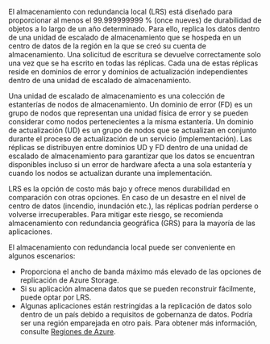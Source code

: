 El almacenamiento con redundancia local (LRS) está diseñado para proporcionar al menos el 99.999999999 % (once nueves) de durabilidad de objetos a lo largo de un año determinado. Para ello, replica los datos dentro de una unidad de escalado de almacenamiento que se hospeda en un centro de datos de la región en la que se creó su cuenta de almacenamiento. Una solicitud de escritura se devuelve correctamente solo una vez que se ha escrito en todas las réplicas. Cada una de estas réplicas reside en dominios de error y dominios de actualización independientes dentro de una unidad de escalado de almacenamiento.

Una unidad de escalado de almacenamiento es una colección de estanterías de nodos de almacenamiento. Un dominio de error (FD) es un grupo de nodos que representan una unidad física de error y se pueden considerar como nodos pertenecientes a la misma estantería. Un dominio de actualización (UD) es un grupo de nodos que se actualizan en conjunto durante el proceso de actualización de un servicio (implementación). Las réplicas se distribuyen entre dominios UD y FD dentro de una unidad de escalado de almacenamiento para garantizar que los datos se encuentran disponibles incluso si un error de hardware afecta a una sola estantería y cuando los nodos se actualizan durante una implementación.

LRS es la opción de costo más bajo y ofrece menos durabilidad en comparación con otras opciones. En caso de un desastre en el nivel de centro de datos (incendio, inundación etc.), las réplicas podrían perderse o volverse irrecuperables. Para mitigar este riesgo, se recomienda almacenamiento con redundancia geográfica (GRS) para la mayoría de las aplicaciones.

El almacenamiento con redundancia local puede ser conveniente en algunos escenarios:

* Proporciona el ancho de banda máximo más elevado de las opciones de replicación de Azure Storage.
* Si su aplicación almacena datos que se pueden reconstruir fácilmente, puede optar por LRS.
* Algunas aplicaciones están restringidas a la replicación de datos solo dentro de un país debido a requisitos de gobernanza de datos. Podría ser una región emparejada en otro país. Para obtener más información, consulte [Regiones de Azure](https://azure.microsoft.com/regions/).

